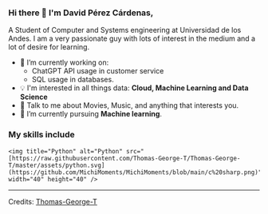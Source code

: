 ### Hi there 👋 I'm David Pérez Cárdenas,

A Student of Computer and Systems engineering at Universidad de los Andes. I am a very passionate guy with lots of interest in the medium and a lot of desire for learning.


- 🔭 I’m currently working on:
	- ChatGPT API usage in customer service
	- SQL usage in databases.
- :bulb: I'm interested in all things data: **Cloud, Machine Learning and Data Science**
- 💬 Talk to me about Movies, Music, and anything that interests you.
- 🌱 I’m currently pursuing **Machine learning**.

### My skills include

<p align="center">

	<img title="Python" alt="Python" src="[https://raw.githubusercontent.com/Thomas-George-T/Thomas-George-T/master/assets/python.svg](https://github.com/MichiMoments/MichiMoments/blob/main/c%20sharp.png)" width="40" height="40" />

</p>


-----

Credits: [Thomas-George-T](https://github.com/Thomas-George-T)
